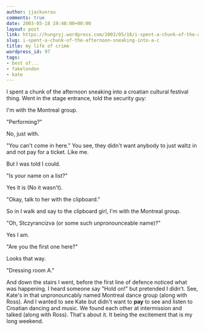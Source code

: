 ```yaml
---
author: jjackunrau
comments: true
date: 2003-05-18 19:48:00+00:00
layout: post
link: https://hungryj.wordpress.com/2003/05/18/i-spent-a-chunk-of-the-afternoon-sneaking-into-a-c/
slug: i-spent-a-chunk-of-the-afternoon-sneaking-into-a-c
title: my life of crime
wordpress_id: 97
tags:
- best of...
- fakelondon
- kate
---
```


I spent a chunk of the afternoon sneaking into a croatian cultural festival thing.  Went in the stage entrance, told the security guy:

I'm with the Montreal group.

"Performing?"

No, just with.

"You can't come in here."  You see, they didn't want anybody to just waltz in and not pay for a ticket.  Like me.

But I was told I could.

"Is your name on a list?"

Yes it is (No it wasn't).

"Okay, talk to her with the clipboard."

So in I walk and say to the clipboard girl, I'm with the Montreal group.

"Oh, Stczyrancizva (or some such unpronounceable name)?"

Yes I am.

"Are you the first one here?"

Looks that way.

"Dressing room A."

And down the stairs I went, before the first line of defence noticed what was happening.  I heard someone say "Hold on!" but pretended I didn't.  See, Kate's in that unpronouncably named Montreal dance group (along with Ross).  And I wanted to see Kate but didn't want to **pay** to see and listen to Croatian dancing and music.  We found each other at intermission and talked (along with Ross).  That's about it.  It being the excitement that is my long weekend.
